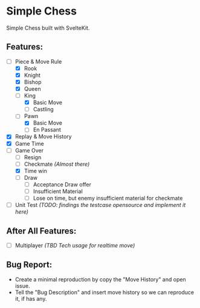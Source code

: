 # Simple Chess
Simple Chess built with SvelteKit.

## Features:
- [ ] Piece & Move Rule
  - [x] Rook
  - [x] Knight
  - [x] Bishop
  - [x] Queen
  - [ ] King
    - [x] Basic Move
    - [ ] Castling
  - [ ] Pawn
    - [x] Basic Move 
    - [ ] En Passant
- [x] Replay & Move History
- [x] Game Time
- [ ] Game Over
    - [ ] Resign
    - [ ] Checkmate _(Almost there)_
    - [x] Time win
    - [ ] Draw
      - [ ] Acceptance Draw offer
      - [ ] Insufficient Material
      - [ ] Lose on time, but enemy insufficient material for checkmate
- [ ] Unit Test _(TODO: findings the testcase opensource and implement it here)_

## After All Features:
- [ ] Multiplayer _(TBD Tech usage for realtime move)_

## Bug Report:
- Create a minimal reproduction by copy the "Move History" and open issue.
- Tell the "Bug Description" and insert move history so we can reproduce it, if has any.
